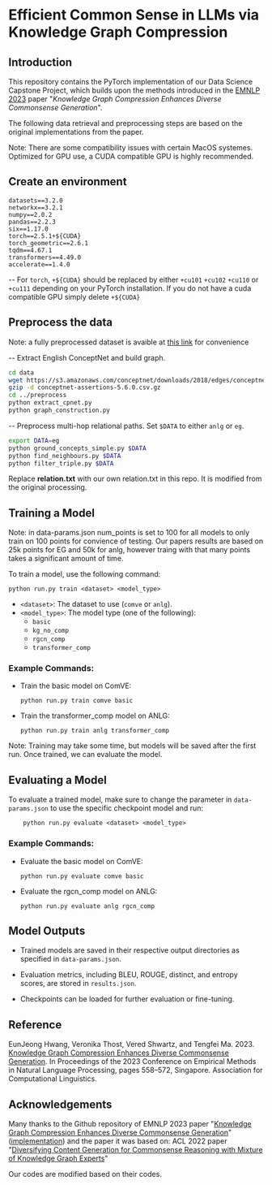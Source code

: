 
# Efficient Common Sense in LLMs via Knowledge Graph Compression

## Introduction

This repository contains the PyTorch implementation of our Data Science Capstone Project, which builds upon the methods introduced in the [EMNLP 2023](https://aclanthology.org/2023.emnlp-main.37.pdf) paper "*Knowledge Graph Compression Enhances Diverse Commonsense Generation*".

The following data retrieval and preprocessing steps are based on the original implementations from the paper. 

Note: There are some compatibility issues with certain MacOS systemes.
Optimized for GPU use, a CUDA compatible GPU is highly recommended.

## Create an environment

```
datasets==3.2.0
networkx==3.2.1
numpy==2.0.2
pandas==2.2.3
six==1.17.0
torch==2.5.1+${CUDA}
torch_geometric==2.6.1
tqdm==4.67.1
transformers==4.49.0
accelerate==1.4.0
```

-- For `torch`, `+${CUDA}` should be replaced by either `+cu101` `+cu102` `+cu110` or `+cu111` depending on your PyTorch installation. If you do not have a cuda compatible GPU simply delete `+${CUDA}`


## Preprocess the data

Note: a fully preprocessed dataset is avaible at [this link](https://drive.google.com/file/d/1N3JnbIkAPVODfNFEyjH6sBap1Gc3pusO/view?usp=sharing) for convenience

-- Extract English ConceptNet and build graph.

```bash
cd data
wget https://s3.amazonaws.com/conceptnet/downloads/2018/edges/conceptnet-assertions-5.6.0.csv.gz
gzip -d conceptnet-assertions-5.6.0.csv.gz
cd ../preprocess
python extract_cpnet.py
python graph_construction.py
```

-- Preprocess multi-hop relational paths. Set `$DATA` to either `anlg` or `eg`.

```bash
export DATA=eg
python ground_concepts_simple.py $DATA
python find_neighbours.py $DATA
python filter_triple.py $DATA
```

Replace **relation.txt** with our own relation.txt in this repo. It is modified from the original processing. 

## Training a Model

Note: in data-params.json num_points is set to 100 for all models to only train on 100 points for convience of testing. Our papers results are based on 25k points for EG and 50k for anlg, however traing with that many points takes a significant amount of time.

To train a model, use the following command:
```
python run.py train <dataset> <model_type>
```
* `<dataset>`: The dataset to use (`comve` or `anlg`).
* `<model_type>`: The model type (one of the following):
    - `basic`
    - `kg_no_comp`
    - `rgcn_comp`
    - `transformer_comp`

### Example Commands: 
* Train the basic model on ComVE:
    ```
    python run.py train comve basic
    ```
* Train the transformer_comp model on ANLG:
    ```
    python run.py train anlg transformer_comp
    ```

Note: Training may take some time, but models will be saved after the first run. Once trained, we can evaluate the model. 

## Evaluating a Model
To evaluate a trained model, make sure to change the parameter in `data-params.json` to use the specific checkpoint model and run:
```
    python run.py evaluate <dataset> <model_type>
```
### Example Commands: 
* Evaluate the basic model on ComVE:
    ```
    python run.py evaluate comve basic
    ```
* Evaluate the rgcn_comp model on ANLG:
    ```
    python run.py evaluate anlg rgcn_comp
    ```

## Model Outputs
- Trained models are saved in their respective output directories as specified in `data-params.json`.

- Evaluation metrics, including BLEU, ROUGE, distinct, and entropy scores, are stored in `results.json`.

- Checkpoints can be loaded for further evaluation or fine-tuning.

## Reference

EunJeong Hwang, Veronika Thost, Vered Shwartz, and Tengfei Ma. 2023. [Knowledge Graph Compression Enhances Diverse Commonsense Generation](https://aclanthology.org/2023.emnlp-main.37.pdf). In Proceedings of the 2023 Conference on Empirical Methods in Natural Language Processing, pages 558–572, Singapore. Association for Computational Linguistics.

## Acknowledgements

Many thanks to the Github repository of EMNLP 2023 paper "[Knowledge Graph Compression Enhances Diverse Commonsense Generation](https://aclanthology.org/2023.emnlp-main.37.pdf)" ([implementation](https://github.com/eujhwang/KG-Compression)) and the paper it was based on: ACL 2022 paper "[Diversifying Content Generation for Commonsense Reasoning with Mixture of Knowledge Graph Experts](https://arxiv.org/abs/2203.07285)" 

Our codes are modified based on their codes.
